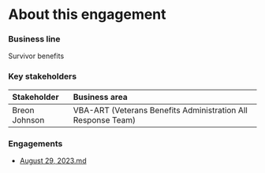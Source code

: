 # About this engagement

### Business line

Survivor benefits

### Key stakeholders

|Stakeholder|Business area|
|:--|:--|
|Breon Johnson|VBA-ART (Veterans Benefits Administration All Response Team)|

### Engagements

- [August 29, 2023.md](https://github.com/department-of-veterans-affairs/va.gov-team/blob/master/products/ask-va/research/Business%20line%20engagement/Survivor%20benefits/August%2029%2C%202023.md)
